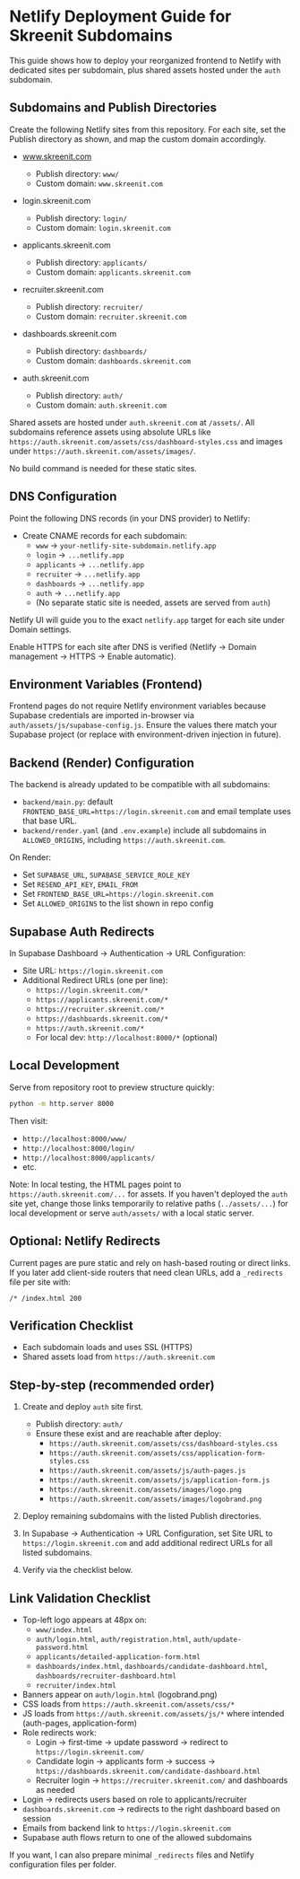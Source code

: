 # Netlify Deployment Guide for Skreenit Subdomains

This guide shows how to deploy your reorganized frontend to Netlify with dedicated sites per subdomain, plus shared assets hosted under the `auth` subdomain.

## Subdomains and Publish Directories

Create the following Netlify sites from this repository. For each site, set the Publish directory as shown, and map the custom domain accordingly.

- www.skreenit.com
  - Publish directory: `www/`
  - Custom domain: `www.skreenit.com`

- login.skreenit.com
  - Publish directory: `login/`
  - Custom domain: `login.skreenit.com`

- applicants.skreenit.com
  - Publish directory: `applicants/`
  - Custom domain: `applicants.skreenit.com`

- recruiter.skreenit.com
  - Publish directory: `recruiter/`
  - Custom domain: `recruiter.skreenit.com`

- dashboards.skreenit.com
  - Publish directory: `dashboards/`
  - Custom domain: `dashboards.skreenit.com`

- auth.skreenit.com
  - Publish directory: `auth/`
  - Custom domain: `auth.skreenit.com`

Shared assets are hosted under `auth.skreenit.com` at `/assets/`.
All subdomains reference assets using absolute URLs like `https://auth.skreenit.com/assets/css/dashboard-styles.css` and images under `https://auth.skreenit.com/assets/images/`.

No build command is needed for these static sites.

## DNS Configuration

Point the following DNS records (in your DNS provider) to Netlify:

- Create CNAME records for each subdomain:
  - `www` → `your-netlify-site-subdomain.netlify.app`
  - `login` → `...netlify.app`
  - `applicants` → `...netlify.app`
  - `recruiter` → `...netlify.app`
  - `dashboards` → `...netlify.app`
  - `auth` → `...netlify.app`
  - (No separate static site is needed, assets are served from `auth`)

Netlify UI will guide you to the exact `netlify.app` target for each site under Domain settings.

Enable HTTPS for each site after DNS is verified (Netlify → Domain management → HTTPS → Enable automatic). 

## Environment Variables (Frontend)

Frontend pages do not require Netlify environment variables because Supabase credentials are imported in-browser via `auth/assets/js/supabase-config.js`. Ensure the values there match your Supabase project (or replace with environment-driven injection in future).

## Backend (Render) Configuration

The backend is already updated to be compatible with all subdomains:

- `backend/main.py`: default `FRONTEND_BASE_URL=https://login.skreenit.com` and email template uses that base URL.
- `backend/render.yaml` (and `.env.example`) include all subdomains in `ALLOWED_ORIGINS`, including `https://auth.skreenit.com`.

On Render:
- Set `SUPABASE_URL`, `SUPABASE_SERVICE_ROLE_KEY`
- Set `RESEND_API_KEY`, `EMAIL_FROM`
- Set `FRONTEND_BASE_URL=https://login.skreenit.com`
- Set `ALLOWED_ORIGINS` to the list shown in repo config

## Supabase Auth Redirects

In Supabase Dashboard → Authentication → URL Configuration:
- Site URL: `https://login.skreenit.com`
- Additional Redirect URLs (one per line):
  - `https://login.skreenit.com/*`
  - `https://applicants.skreenit.com/*`
  - `https://recruiter.skreenit.com/*`
  - `https://dashboards.skreenit.com/*`
  - `https://auth.skreenit.com/*`
  - For local dev: `http://localhost:8000/*` (optional)

## Local Development

Serve from repository root to preview structure quickly:

```bash
python -m http.server 8000
```

Then visit:
- `http://localhost:8000/www/`
- `http://localhost:8000/login/`
- `http://localhost:8000/applicants/`
- etc.

Note: In local testing, the HTML pages point to `https://auth.skreenit.com/...` for assets. If you haven't deployed the `auth` site yet, change those links temporarily to relative paths (`../assets/...`) for local development or serve `auth/assets/` with a local static server.

## Optional: Netlify Redirects

Current pages are pure static and rely on hash-based routing or direct links. If you later add client-side routers that need clean URLs, add a `_redirects` file per site with:

```
/* /index.html 200
```

## Verification Checklist

- Each subdomain loads and uses SSL (HTTPS)
- Shared assets load from `https://auth.skreenit.com`

## Step-by-step (recommended order)

1. Create and deploy `auth` site first.
   - Publish directory: `auth/`
   - Ensure these exist and are reachable after deploy:
     - `https://auth.skreenit.com/assets/css/dashboard-styles.css`
     - `https://auth.skreenit.com/assets/css/application-form-styles.css`
     - `https://auth.skreenit.com/assets/js/auth-pages.js`
     - `https://auth.skreenit.com/assets/js/application-form.js`
     - `https://auth.skreenit.com/assets/images/logo.png`
     - `https://auth.skreenit.com/assets/images/logobrand.png`

2. Deploy remaining subdomains with the listed Publish directories.

3. In Supabase → Authentication → URL Configuration, set Site URL to `https://login.skreenit.com` and add additional redirect URLs for all listed subdomains.

4. Verify via the checklist below.

## Link Validation Checklist

- Top-left logo appears at 48px on:
  - `www/index.html`
  - `auth/login.html`, `auth/registration.html`, `auth/update-password.html`
  - `applicants/detailed-application-form.html`
  - `dashboards/index.html`, `dashboards/candidate-dashboard.html`, `dashboards/recruiter-dashboard.html`
  - `recruiter/index.html`
- Banners appear on `auth/login.html` (logobrand.png)
- CSS loads from `https://auth.skreenit.com/assets/css/*`
- JS loads from `https://auth.skreenit.com/assets/js/*` where intended (auth-pages, application-form)
- Role redirects work:
  - Login → first-time → update password → redirect to `https://login.skreenit.com/`
  - Candidate login → applicants form → success → `https://dashboards.skreenit.com/candidate-dashboard.html`
  - Recruiter login → `https://recruiter.skreenit.com/` and dashboards as needed
- Login → redirects users based on role to applicants/recruiter
- `dashboards.skreenit.com` → redirects to the right dashboard based on session
- Emails from backend link to `https://login.skreenit.com`
- Supabase auth flows return to one of the allowed subdomains

If you want, I can also prepare minimal `_redirects` files and Netlify configuration files per folder.
